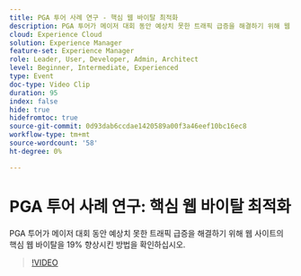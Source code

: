 ```yaml
---
title: PGA 투어 사례 연구 - 핵심 웹 바이탈 최적화
description: PGA 투어가 메이저 대회 동안 예상치 못한 트래픽 급증을 해결하기 위해 웹 사이트의 핵심 웹 바이탈을 19% 향상시킨 방법을 확인하십시오.
cloud: Experience Cloud
solution: Experience Manager
feature-set: Experience Manager
role: Leader, User, Developer, Admin, Architect
level: Beginner, Intermediate, Experienced
type: Event
doc-type: Video Clip
duration: 95
index: false
hide: true
hidefromtoc: true
source-git-commit: 0d93dab6ccdae1420589a00f3a46eef10bc16ec8
workflow-type: tm+mt
source-wordcount: '58'
ht-degree: 0%

---
```



# PGA 투어 사례 연구: 핵심 웹 바이탈 최적화

PGA 투어가 메이저 대회 동안 예상치 못한 트래픽 급증을 해결하기 위해 웹 사이트의 핵심 웹 바이탈을 19% 향상시킨 방법을 확인하십시오.

>[!VIDEO](https://video.tv.adobe.com/v/3459237/?learn=on&enablevpops)
